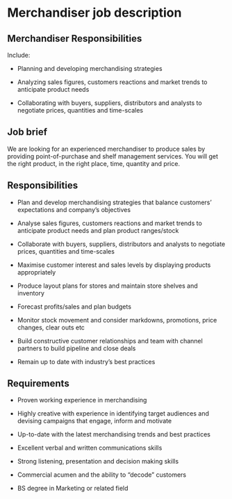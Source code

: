 # Merchandiser job description


## Merchandiser Responsibilities

Include:

* Planning and developing merchandising strategies

* Analyzing sales figures, customers reactions and market trends to anticipate product needs

* Collaborating with buyers, suppliers, distributors and analysts to negotiate prices, quantities and time-scales


## Job brief

We are looking for an experienced merchandiser to produce sales by providing point-of-purchase and shelf management services. You will get the right product, in the right place, time, quantity and price.


## Responsibilities

* Plan and develop merchandising strategies that balance customers’ expectations and company’s objectives

* Analyse sales figures, customers reactions and market trends to anticipate product needs and plan product ranges/stock

* Collaborate with buyers, suppliers, distributors and analysts to negotiate prices, quantities and time-scales

* Maximise customer interest and sales levels by displaying products appropriately

* Produce layout plans for stores and maintain store shelves and inventory

* Forecast profits/sales and plan budgets

* Monitor stock movement and consider markdowns, promotions, price changes, clear outs etc

* Build constructive customer relationships and team with channel partners to build pipeline and close deals

* Remain up to date with industry’s best practices


## Requirements

* Proven working experience in merchandising

* Highly creative with experience in identifying target audiences and devising campaigns that engage, inform and motivate

* Up-to-date with the latest merchandising trends and best practices

* Excellent verbal and written communications skills

* Strong listening, presentation and decision making skills

* Commercial acumen and the ability to “decode” customers

* BS degree in Marketing or related field
